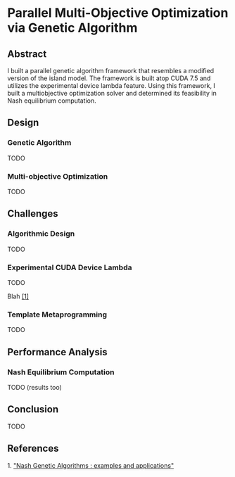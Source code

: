 # Parallel Multi-Objective Optimization via Genetic Algorithm

## Abstract

I built a parallel genetic algorithm framework that resembles a modified version of the island model. The framework is built atop CUDA 7.5 and utilizes the experimental device lambda feature. Using this framework, I built a multiobjective optimization solver and determined its feasibility in Nash equilibrium computation.

## Design

### Genetic Algorithm

TODO

### Multi-objective Optimization

TODO

## Challenges

### Algorithmic Design

TODO

### Experimental CUDA Device Lambda

TODO

Blah [[1]](#footnote_1)

### Template Metaprogramming

TODO

## Performance Analysis

### Nash Equilibrium Computation

TODO (results too)

## Conclusion

TODO

## References

<a name="footnote_1">1.</a> ["Nash Genetic Algorithms : examples and applications"](http://ieeexplore.ieee.org/xpls/abs_all.jsp?arnumber=870339)
